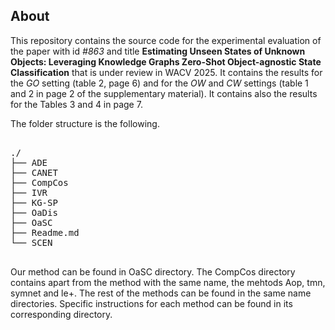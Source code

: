 
## About

This repository contains the source code for the experimental evaluation of the paper with id *#863* and title **Estimating Unseen States of Unknown Objects: Leveraging Knowledge Graphs Zero-Shot Object-agnostic State Classification** that is under review in WACV 2025. It contains the results for the *GO* setting (table 2, page 6) and for the *OW* and *CW* settings (table 1 and 2 in page 2 of the supplementary material). It contains also the results for the Tables 3 and 4 in page 7.

The folder structure is the following.

<pre>

./
├── ADE
├── CANET
├── CompCos
├── IVR
├── KG-SP
├── OaDis
├── OaSC
├── Readme.md
└── SCEN

</pre>


Our method can be found in OaSC directory. The CompCos directory contains apart from the method with the same name, the mehtods Aop, tmn, symnet and le+.
The rest of the methods  can be found in the same name directories.  Specific instructions for each method can be found in its corresponding directory.